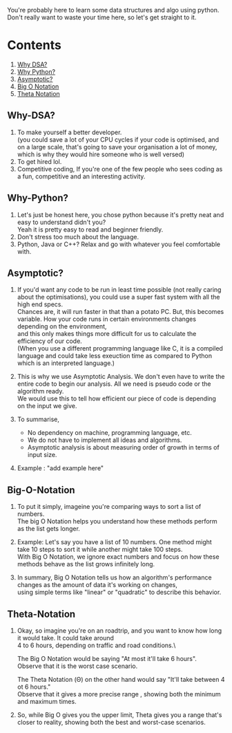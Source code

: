 You're probably here to learn some data structures and algo using python.\
Don't really want to waste your time here, so let's get straight to it.

# Contents
1. [Why DSA?](#Why-DSA?)
2. [Why Python?](#Why-Python?)
3. [Asymptotic?](#Asymptotic?)
4. [Big O Notation](#Big-O-Notation)
5. [Theta Notation](#Theta-Notation)

## Why-DSA?
1. To make yourself a better developer.\
(you could save a lot of your CPU cycles if your code is optimised, and on a large scale, that's going to save your organisation a lot of money, which is why they would hire someone who is well versed)
2. To get hired lol.
3. Competitive coding, If you're one of the few people who sees coding as a fun, competitive and an interesting activity. 



## Why-Python?
1. Let's just be honest here, you chose python because it's pretty neat and easy to understand didn't you?\
   Yeah it is pretty easy to read and beginner friendly.
2. Don't stress too much about the language.
3. Python, Java or C++? Relax and go with whatever you feel comfortable with. 


## Asymptotic?
1. If you'd want any code to be run in least time possible (not really caring about the optimisations), you could use a super fast system with all the high end specs.\
   Chances are, it will run faster in that than a potato PC. But, this becomes variable. How your code runs in certain environments changes depending on the environment,\
   and this only makes things more difficult for us to calculate the efficiency of our code.\
   (When you use a different programming language like C, it is a compiled language and could take less exeuction time as compared to Python which is an interpreted language.)
3. This is why we use Asymptotic Analysis. We don't even have to write the entire code to begin our analysis. All we need is pseudo code or the algorithm ready.\
   We would use this to tell how efficient our piece of code is depending on the input we give.
4. To summarise,
   - No dependency on machine, programming language, etc.
   - We do not have to implement all ideas and algorithms.
   - Asymptotic analysis is about measuring order of growth in terms of input size.
  
5. Example : "add example here"

## Big-O-Notation
1. To put it simply, imageine you're comparing ways to sort a list of numbers.\
   The big O Notation helps you understand how these methods perform as the list gets longer.

2. Example: Let's say you have a list of 10 numbers. One method might take 10 steps to sort it while another might take 100 steps.\
   With Big O Notation, we ignore exact numbers and focus on how these methods behave as the list grows infinitely long.

3. In summary, Big O Notation tells us how an algorithm's performance changes as the amount of data it's working on changes,\
   using simple terms like "linear" or "quadratic" to describe this behavior.

## Theta-Notation
1. Okay, so imagine you're on an roadtrip, and you want to know how long it would take. It could take around\
   4 to 6 hours, depending on traffic and road conditions.\

   The Big O Notation would be saying "At most it'll take 6 hours".\
   Observe that it is the worst case scenario.

   The Theta Notation (Θ) on the other hand would say "It'll take between 4 ot 6 hours."\
   Observe that it gives a more precise range , showing both the minimum and maximum times.

2. So, while Big O gives you the upper limit, Theta gives you a range that's closer to reality, showing both the best and worst-case scenarios. 
   

